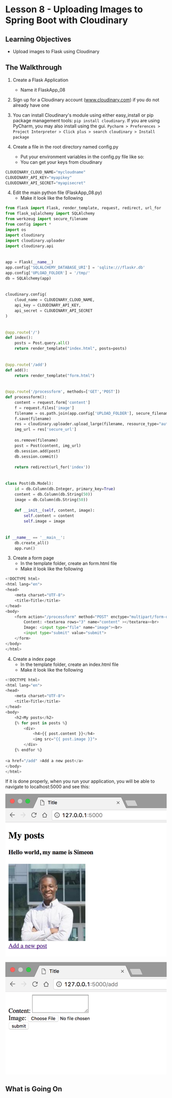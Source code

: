# Lesson 8 - Uploading Images to Spring Boot with Cloudinary

## Learning Objectives
* Upload images to Flask using Cloudinary

## The Walkthrough
1. Create a Flask Application
	* Name it FlaskApp_08
    
2. Sign up for a Cloudinary account (www.cloudinary.com) if you do not already have one 

3. You can install Cloudinary's module using either easy_install or pip package management tools:
```pip install cloudinary```.
If you are using PyCharm, you may also install using the gui.
```Pycharm > Preferences > Project Interpreter > Click plus > search cloudinary > Install package```

3. Create a file in the root directory named config.py
    * Put your environment variables in the config.py file like so:
    * You can get your keys from cloudinary
    
```python
CLOUDINARY_CLOUD_NAME="mycloudname"
CLOUDINARY_API_KEY="myapikey"
CLOUDINARY_API_SECRET="myapisecret"
```


4. Edit the main python file (FlaskApp_08.py)
	* Make it look like the following
    
```python
from flask import Flask, render_template, request, redirect, url_for
from flask_sqlalchemy import SQLAlchemy
from werkzeug import secure_filename
from config import *
import os
import cloudinary
import cloudinary.uploader
import cloudinary.api


app = Flask(__name__)
app.config['SQLALCHEMY_DATABASE_URI'] = 'sqlite:///flaskr.db'
app.config['UPLOAD_FOLDER'] = '/tmp/'
db = SQLAlchemy(app)


cloudinary.config(
    cloud_name = CLOUDINARY_CLOUD_NAME,
    api_key = CLOUDINARY_API_KEY,
    api_secret = CLOUDINARY_API_SECRET
)


@app.route('/')
def index():
    posts = Post.query.all()
    return render_template("index.html", posts=posts)


@app.route('/add')
def add():
    return render_template("form.html")


@app.route('/processform', methods=['GET','POST'])
def processform():
    content = request.form['content']
    f = request.files['image']
    filename = os.path.join(app.config['UPLOAD_FOLDER'], secure_filename(f.filename))
    f.save(filename)
    res = cloudinary.uploader.upload_large(filename, resource_type="auto")
    img_url = res['secure_url']

    os.remove(filename)
    post = Post(content, img_url)
    db.session.add(post)
    db.session.commit()

    return redirect(url_for('index'))


class Post(db.Model):
    id = db.Column(db.Integer, primary_key=True)
    content = db.Column(db.String(50))
    image = db.Column(db.String(50))

    def __init__(self, content, image):
        self.content = content
        self.image = image


if __name__ == '__main__':
    db.create_all()
    app.run()
```

3. Create a form page
	* In the template folder, create an form.html file
	* Make it look like the following
    
```python
<!DOCTYPE html>
<html lang="en">
<head>
    <meta charset="UTF-8">
    <title>Title</title>
</head>
<body>
    <form action="/processform" method="POST" enctype="multipart/form-data" >
        Content: <textarea rows="3" name="content" ></textarea><br>
        Image: <input type="file" name="image"><br>
        <input type="submit" value="submit">
    </form>
</body>
</html>
```

4. Create a index page
	* In the template folder, create an index.html file
	* Make it look like the following
    
```python
<!DOCTYPE html>
<html lang="en">
<head>
    <meta charset="UTF-8">
    <title>Title</title>
</head>
<body>
    <h2>My posts</h2>
    {% for post in posts %}
        <div>
            <h4>{{ post.content }}</h4>
            <img src="{{ post.image }}">
        </div>
    {% endfor %}

<a href="/add" >Add a new post</a>
</body>
</html>
```
If it is done properly, when you run your application, you will be able to navigate to localhost:5000 and see this:

![Uploading Images to Spring Boot with Cloudinary](img/lesson08a.png)

![Uploading Images to Spring Boot with Cloudinary](img/lesson08b.png)

## What is Going On